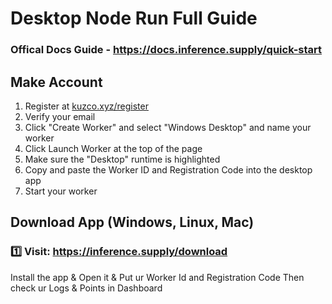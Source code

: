 # Desktop Node Run Full Guide

### Offical Docs Guide - https://docs.inference.supply/quick-start

## Make Account

1. Register at [kuzco.xyz/register](https://kuzco.xyz/register)
2. Verify your email
3. Click "Create Worker" and select "Windows Desktop" and name your worker
4. Click Launch Worker at the top of the page
5. Make sure the "Desktop" runtime is highlighted
6. Copy and paste the Worker ID and Registration Code into the desktop app
7. Start your worker

## Download App (Windows, Linux, Mac)

### 1️⃣ Visit: https://inference.supply/download

Install the app & Open it & Put ur Worker Id and Registration Code
Then check ur Logs & Points in Dashboard
